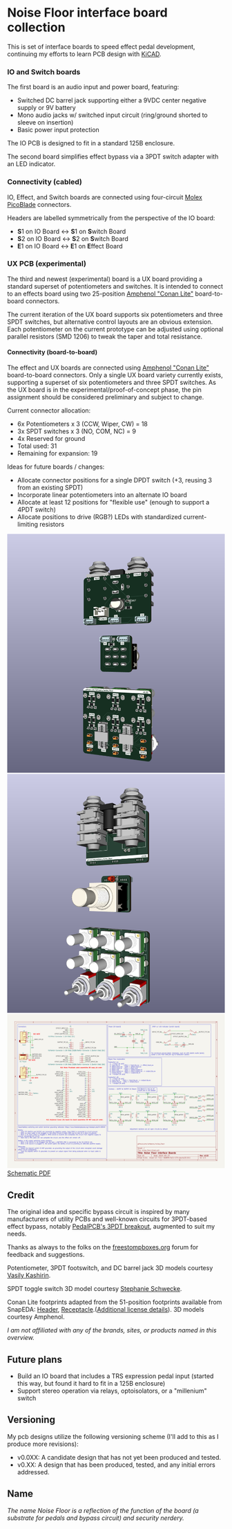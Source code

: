 # Noise Floor interface board collection

This is set of interface boards to speed effect pedal development, continuing my efforts to learn PCB design with [KiCAD](https://www.kicad.org/).

### IO and Switch boards
The first board is an audio input and power board, featuring:
  - Switched DC barrel jack supporting either a 9VDC center negative supply or 9V battery
  - Mono audio jacks w/ switched input circuit (ring/ground shorted to sleeve on insertion)
  - Basic power input protection

The IO PCB is designed to fit in a standard 125B enclosure.

The second board simplifies effect bypass via a 3PDT switch adapter with an LED indicator.

### Connectivity (cabled)
IO, Effect, and Switch boards are connected using four-circuit [Molex PicoBlade](https://www.molex.com/molex/products/family/picoblade?parentKey=wire_to_board_connectors) connectors.

Headers are labelled symmetrically from the perspective of the IO board:
 - **S**1 on IO Board <-> **S**1 on **S**witch Board
 - **S**2 on IO Board <-> **S**2 on **S**witch Board
 - **E**1 on IO Board <-> **E**1 on **E**ffect Board

### UX PCB (experimental)
The third and newest (experimental) board is a UX board providing a standard superset of potentiometers and switches. It is intended to connect to an effects board using two 25-position [Amphenol "Conan Lite"](https://www.amphenol-cs.com/product-series/conan-lite-1-00mm.html) board-to-board connectors.

The current iteration of the UX board supports six potentiometers and three SPDT switches, but alternative control layouts are an obvious extension. Each potentiometer on the current prototype can be adjusted using optional parallel resistors (SMD 1206) to tweak the taper and total resistance.

#### Connectivity (board-to-board)
The effect and UX boards are connected using [Amphenol "Conan Lite"](https://www.amphenol-cs.com/product-series/conan-lite-1-00mm.html) board-to-board connectors. Only a single UX board variety currently exists, supporting a superset of six potentiometers and three SPDT switches. As the UX board is in the experimental/proof-of-concept phase, the pin assignment should be considered preliminary and subject to change.

Current connector allocation:
 - 6x Potentiometers x 3 (CCW, Wiper, CW) = 18
 - 3x SPDT switches x 3 (NO, COM, NC) = 9
 - 4x Reserved for ground
 - Total used: 31
 - Remaining for expansion: 19
 
Ideas for future boards / changes:
 - Allocate connector positions for a single DPDT switch (+3, reusing 3 from an existing SPDT)
 - Incorporate linear potentiometers into an alternate IO board
 - Allocate at least 12 positions for "flexible use" (enough to support a 4PDT switch)
 - Allocate positions to drive (RGB?) LEDs with standardized current-limiting resistors

![Front render](renders/front.png)
![Back render](renders/back.png)
![Schematic SVG](schematics/noise_floor-latest.svg)
[Schematic PDF](schematics/noise_floor-latest.pdf)

## Credit

The original idea and specific bypass circuit is inspired by many manufacturers of utility PCBs and well-known circuits for 3PDT-based effect bypass, notably [PedalPCB's 3PDT breakout](https://www.pedalpcb.com/product/3pdt/), augmented to suit my needs.

Thanks as always to the folks on the [freestompboxes.org](https://www.freestompboxes.org/) forum for feedback and suggestions.

Potentiometer, 3PDT footswitch, and DC barrel jack 3D models courtesy [Vasily Kashirin](https://grabcad.com/vasily.kashirin-1).

SPDT toggle switch 3D model courtesy [Stephanie Schwecke](https://grabcad.com/stephanie.schwecke-1).

Conan Lite footprints adapted from the 51-position footprints available from SnapEDA: [Header](https://www.snapeda.com/parts/10162582-1134151LF/Amphenol%20ICC%20(FCI)/view-part/), [Receptacle](https://www.snapeda.com/parts/10162581-3134151LF/Amphenol%20ICC%20(FCI)/view-part/).([Additional license details](hardware/SnapEDA_Licensing.txt)). 3D models courtesy Amphenol.

*I am not affiliated with any of the brands, sites, or products named in this overview.*

## Future plans

 - Build an IO board that includes a TRS expression pedal input (started this way, but found it hard to fit in a 125B enclosure)
 - Support stereo operation via relays, optoisolators, or a "millenium" switch

## Versioning

My pcb designs utilize the following versioning scheme (I'll add to this as I produce more revisions):
 - v0.0XX: A candidate design that has not yet been produced and tested.
 - v0.XX: A design that has been produced, tested, and any initial errors addressed.

## Name
*The name Noise Floor is a reflection of the function of the board (a substrate for pedals and bypass circuit) and security nerdery.*

